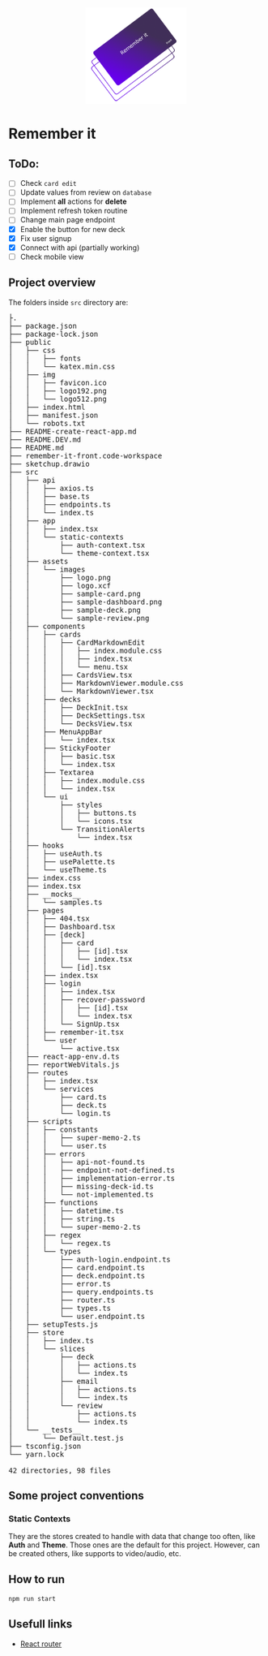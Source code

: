 <p align="center">
  <img src="./src/assets/images/logo.png" width="200px">
</p>

# Remember it

## ToDo:

- [ ] Check `card edit`
- [ ] Update values from review on `database`
- [ ] Implement **all** actions for **delete**
- [ ] Implement refresh token routine
- [ ] Change main page endpoint
- [x] Enable the button for new deck
- [x] Fix user signup
- [x] Connect with api (partially working)
- [ ] Check mobile view

## Project overview

The folders inside `src` directory are:

<pre>
├.
├── package.json
├── package-lock.json
├── public
│   ├── css
│   │   ├── fonts
│   │   └── katex.min.css
│   ├── img
│   │   ├── favicon.ico
│   │   ├── logo192.png
│   │   └── logo512.png
│   ├── index.html
│   ├── manifest.json
│   └── robots.txt
├── README-create-react-app.md
├── README.DEV.md
├── README.md
├── remember-it-front.code-workspace
├── sketchup.drawio
├── src
│   ├── api
│   │   ├── axios.ts
│   │   ├── base.ts
│   │   ├── endpoints.ts
│   │   └── index.ts
│   ├── app
│   │   ├── index.tsx
│   │   └── static-contexts
│   │       ├── auth-context.tsx
│   │       └── theme-context.tsx
│   ├── assets
│   │   └── images
│   │       ├── logo.png
│   │       ├── logo.xcf
│   │       ├── sample-card.png
│   │       ├── sample-dashboard.png
│   │       ├── sample-deck.png
│   │       └── sample-review.png
│   ├── components
│   │   ├── cards
│   │   │   ├── CardMarkdownEdit
│   │   │   │   ├── index.module.css
│   │   │   │   ├── index.tsx
│   │   │   │   └── menu.tsx
│   │   │   ├── CardsView.tsx
│   │   │   ├── MarkdownViewer.module.css
│   │   │   └── MarkdownViewer.tsx
│   │   ├── decks
│   │   │   ├── DeckInit.tsx
│   │   │   ├── DeckSettings.tsx
│   │   │   └── DecksView.tsx
│   │   ├── MenuAppBar
│   │   │   └── index.tsx
│   │   ├── StickyFooter
│   │   │   ├── basic.tsx
│   │   │   └── index.tsx
│   │   ├── Textarea
│   │   │   ├── index.module.css
│   │   │   └── index.tsx
│   │   └── ui
│   │       ├── styles
│   │       │   ├── buttons.ts
│   │       │   └── icons.tsx
│   │       └── TransitionAlerts
│   │           └── index.tsx
│   ├── hooks
│   │   ├── useAuth.ts
│   │   ├── usePalette.ts
│   │   └── useTheme.ts
│   ├── index.css
│   ├── index.tsx
│   ├── __mocks__
│   │   └── samples.ts
│   ├── pages
│   │   ├── 404.tsx
│   │   ├── Dashboard.tsx
│   │   ├── [deck]
│   │   │   ├── card
│   │   │   │   ├── [id].tsx
│   │   │   │   └── index.tsx
│   │   │   └── [id].tsx
│   │   ├── index.tsx
│   │   ├── login
│   │   │   ├── index.tsx
│   │   │   ├── recover-password
│   │   │   │   ├── [id].tsx
│   │   │   │   └── index.tsx
│   │   │   └── SignUp.tsx
│   │   ├── remember-it.tsx
│   │   └── user
│   │       └── active.tsx
│   ├── react-app-env.d.ts
│   ├── reportWebVitals.js
│   ├── routes
│   │   ├── index.tsx
│   │   └── services
│   │       ├── card.ts
│   │       ├── deck.ts
│   │       └── login.ts
│   ├── scripts
│   │   ├── constants
│   │   │   ├── super-memo-2.ts
│   │   │   └── user.ts
│   │   ├── errors
│   │   │   ├── api-not-found.ts
│   │   │   ├── endpoint-not-defined.ts
│   │   │   ├── implementation-error.ts
│   │   │   ├── missing-deck-id.ts
│   │   │   └── not-implemented.ts
│   │   ├── functions
│   │   │   ├── datetime.ts
│   │   │   ├── string.ts
│   │   │   └── super-memo-2.ts
│   │   ├── regex
│   │   │   └── regex.ts
│   │   └── types
│   │       ├── auth-login.endpoint.ts
│   │       ├── card.endpoint.ts
│   │       ├── deck.endpoint.ts
│   │       ├── error.ts
│   │       ├── query.endpoints.ts
│   │       ├── router.ts
│   │       ├── types.ts
│   │       └── user.endpoint.ts
│   ├── setupTests.js
│   ├── store
│   │   ├── index.ts
│   │   └── slices
│   │       ├── deck
│   │       │   ├── actions.ts
│   │       │   └── index.ts
│   │       ├── email
│   │       │   ├── actions.ts
│   │       │   └── index.ts
│   │       └── review
│   │           ├── actions.ts
│   │           └── index.ts
│   └── __tests__
│       └── Default.test.js
├── tsconfig.json
└── yarn.lock

42 directories, 98 files
</pre>

## Some project conventions

### Static Contexts

They are the stores created to handle with data that change too often, like **Auth** and **Theme**. Those ones are the default for this project. However, can be created others, like supports to video/audio, etc.

## How to run

```bash
npm run start
```

## Usefull links

- [React router][1]

<!-- Links -->

[1]: https://reactrouter.com/web/example/basic
